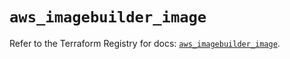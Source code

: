# `aws_imagebuilder_image`

Refer to the Terraform Registry for docs: [`aws_imagebuilder_image`](https://registry.terraform.io/providers/hashicorp/aws/6.6.0/docs/resources/imagebuilder_image).
